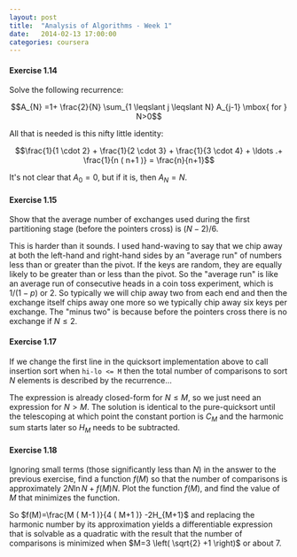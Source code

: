 ```yaml
---
layout: post
title:  "Analysis of Algorithms - Week 1"
date:   2014-02-13 17:00:00
categories: coursera
---
```


#### Exercise 1.14

Solve the following recurrence:

$$A_{N} =1+ \frac{2}{N}  \sum_{1 \leqslant j \leqslant N} A_{j-1} \mbox{ for } N>0$$

All that is needed is this nifty little identity:

$$\frac{1}{1 \cdot 2} + \frac{1}{2 \cdot 3} + \frac{1}{3 \cdot 4} + \ldots .+ \frac{1}{n ( n+1 )} =
\frac{n}{n+1}$$

It's not clear that $A_0=0$, but if it is, then $A_N=N$.

#### Exercise 1.15

Show that the average number of exchanges used during the first partitioning stage (before the pointers cross) is $(N−2)/6$. 

This is harder than it sounds.  I used hand-waving to say that we chip away at both the left-hand and right-hand sides by an "average run" of numbers less than or greater than the pivot.  If the keys are random, they are equally likely to be greater than or less than the pivot.  So the "average run" is like an average run of consecutive heads in a coin toss experiment, which is $1/(1-p)$ or $2$.  So typically we will chip away two from each end and then the exchange itself chips away one more so we typically chip away six keys per exchange.  The "minus two" is because before the pointers cross there is no exchange if $N \leqslant 2$.

#### Exercise 1.17

If we change the first line in the quicksort implementation above to call insertion sort when `hi-lo <= M` then the total number of comparisons to sort $N$ elements is described by the recurrence...

The expression is already closed-form for $N \leqslant M$, so we just need an expression for $N \gt M$.  The solution is identical to the pure-quicksort until the telescoping at which point the constant portion is $C_M$ and the harmonic sum starts later so $H_M$ needs to be subtracted.

#### Exercise 1.18

Ignoring small terms (those significantly less than $N$) in the answer to the previous exercise, find a function $f(M)$ so that the number of comparisons is approximately $2N \ln N+f(M)N$. Plot the function $f(M)$, and find the value of $M$ that minimizes the function.

So $f(M)=\frac{M ( M-1 )}{4 ( M+1 )} -2H_{M+1}$ and replacing the harmonic number by its approximation yields a differentiable expression that is solvable as a quadratic with the result that the number of comparisons is minimized when $M=3 \left( \sqrt{2} +1 \right)$ or about $7$.

